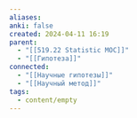```yaml
---
aliases: 
anki: false
created: 2024-04-11 16:19
parent:
  - "[[519.22 Statistic MOC]]"
  - "[[Гипотеза]]"
connected:
  - "[[Научные гипотезы]]"
  - "[[Научный метод]]"
tags:
  - content/empty
---
```

